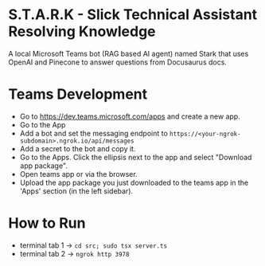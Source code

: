 # S.T.A.R.K - Slick Technical Assistant Resolving Knowledge

A local Microsoft Teams bot (RAG based AI agent) named Stark that uses OpenAI and Pinecone to
answer questions from Docusaurus docs.

# Teams Development

- Go to https://dev.teams.microsoft.com/apps and create a new app.
- Go to the App
- Add a bot and set the messaging endpoint to `https://<your-ngrok-subdomain>.ngrok.io/api/messages`
- Add a secret to the bot and copy it.
- Go to the Apps. Click the ellipsis next to the app and select "Download app package".
- Open teams app or via the browser.
- Upload the app package you just downloaded to the teams app in the 'Apps' section (in the left sidebar).

# How to Run

- terminal tab 1 -> `cd src; sudo tsx server.ts`
- terminal tab 2 -> `ngrok http 3978`
